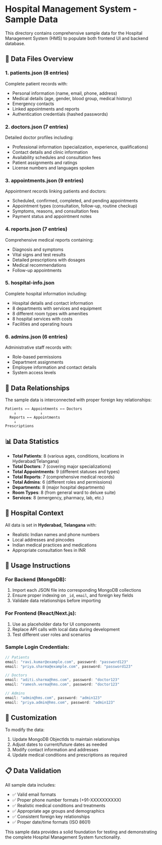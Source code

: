 # Hospital Management System - Sample Data

This directory contains comprehensive sample data for the Hospital Management System (HMS) to populate both frontend UI and backend database.

## 📁 Data Files Overview

### 1. **patients.json** (8 entries)
Complete patient records with:
- Personal information (name, email, phone, address)
- Medical details (age, gender, blood group, medical history)
- Emergency contacts
- Linked appointments and reports
- Authentication credentials (hashed passwords)

### 2. **doctors.json** (7 entries)
Detailed doctor profiles including:
- Professional information (specialization, experience, qualifications)
- Contact details and clinic information
- Availability schedules and consultation fees
- Patient assignments and ratings
- License numbers and languages spoken

### 3. **appointments.json** (9 entries)
Appointment records linking patients and doctors:
- Scheduled, confirmed, completed, and pending appointments
- Appointment types (consultation, follow-up, routine checkup)
- Symptoms, reasons, and consultation fees
- Payment status and appointment notes

### 4. **reports.json** (7 entries)
Comprehensive medical reports containing:
- Diagnosis and symptoms
- Vital signs and test results
- Detailed prescriptions with dosages
- Medical recommendations
- Follow-up appointments

### 5. **hospital-info.json**
Complete hospital information including:
- Hospital details and contact information
- 8 departments with services and equipment
- 8 different room types with amenities
- 8 hospital services with costs
- Facilities and operating hours

### 6. **admins.json** (6 entries)
Administrative staff records with:
- Role-based permissions
- Department assignments
- Employee information and contact details
- System access levels

## 🔗 Data Relationships

The sample data is interconnected with proper foreign key relationships:

```
Patients ←→ Appointments ←→ Doctors
    ↓           ↓
  Reports ←→ Appointments
    ↓
Prescriptions
```

## 📊 Data Statistics

- **Total Patients**: 8 (various ages, conditions, locations in Hyderabad/Telangana)
- **Total Doctors**: 7 (covering major specializations)
- **Total Appointments**: 9 (different statuses and types)
- **Total Reports**: 7 (comprehensive medical records)
- **Total Admins**: 6 (different roles and permissions)
- **Departments**: 8 (major hospital departments)
- **Room Types**: 8 (from general ward to deluxe suite)
- **Services**: 8 (emergency, pharmacy, lab, etc.)

## 🏥 Hospital Context

All data is set in **Hyderabad, Telangana** with:
- Realistic Indian names and phone numbers
- Local addresses and pincodes
- Indian medical practices and medications
- Appropriate consultation fees in INR

## 💾 Usage Instructions

### For Backend (MongoDB):
1. Import each JSON file into corresponding MongoDB collections
2. Ensure proper indexing on `_id`, `email`, and foreign key fields
3. Validate data relationships before importing

### For Frontend (React/Next.js):
1. Use as placeholder data for UI components
2. Replace API calls with local data during development
3. Test different user roles and scenarios

### Sample Login Credentials:
```javascript
// Patients
email: "ravi.kumar@example.com", password: "password123"
email: "priya.sharma@example.com", password: "password123"

// Doctors  
email: "aditi.sharma@hms.com", password: "doctor123"
email: "ramesh.verma@hms.com", password: "doctor123"

// Admins
email: "admin@hms.com", password: "admin123"
email: "priya.admin@hms.com", password: "admin123"
```

## 🔧 Customization

To modify the data:
1. Update MongoDB ObjectIds to maintain relationships
2. Adjust dates to current/future dates as needed
3. Modify contact information and addresses
4. Update medical conditions and prescriptions as required

## 📋 Data Validation

All sample data includes:
- ✅ Valid email formats
- ✅ Proper phone number formats (+91-XXXXXXXXXX)
- ✅ Realistic medical conditions and treatments
- ✅ Appropriate age groups and demographics
- ✅ Consistent foreign key relationships
- ✅ Proper date/time formats (ISO 8601)

This sample data provides a solid foundation for testing and demonstrating the complete Hospital Management System functionality.
